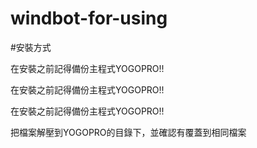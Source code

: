 # windbot-for-using

#安裝方式

在安裝之前記得備份主程式YOGOPRO!!

在安裝之前記得備份主程式YOGOPRO!!

在安裝之前記得備份主程式YOGOPRO!!

把檔案解壓到YOGOPRO的目錄下，並確認有覆蓋到相同檔案

